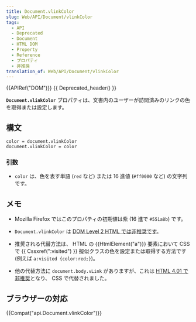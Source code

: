 ```yaml
---
title: Document.vlinkColor
slug: Web/API/Document/vlinkColor
tags:
  - API
  - Deprecated
  - Document
  - HTML DOM
  - Property
  - Reference
  - プロパティ
  - 非推奨
translation_of: Web/API/Document/vlinkColor
---
```

{{APIRef("DOM")}} {{ Deprecated_header() }}

**`Document.vlinkColor`** プロパティは、文書内のユーザーが訪問済みのリンクの色を取得または設定します。

## 構文

```
color = document.vlinkColor
document.vlinkColor = color
```

### 引数

- `color` は、色を表す単語 (`red` など) または 16 進値 (`#ff0000` など) の文字列です。

## メモ

- Mozilla Firefox ではこのプロパティの初期値は紫 (16 進で `#551a8b`) です。

- `Document.vlinkColor` は [DOM Level 2 HTML では非推奨です](http://www.w3.org/TR/DOM-Level-2-HTML/html.html#ID-26809268)。
- 推奨される代替方法は、 HTML の {{HtmlElement("a")}} 要素において CSS で {{ Cssxref(":visited") }} 擬似クラスの色を設定または取得する方法です (例えば `a:visited {color:red;}`)。
- 他の代替方法に `document.body.vLink` がありますが、これは [HTML 4.01 で非推奨](http://www.w3.org/TR/html401/struct/global.html#adef-vlink)となり、 CSS で代替されました。

## ブラウザーの対応

{{Compat("api.Document.vlinkColor")}}
